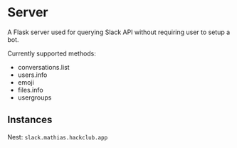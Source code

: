 # Server
A Flask server used for querying Slack API without requiring user to setup a bot.

Currently supported methods:
- conversations.list
- users.info
- emoji
- files.info
- usergroups

## Instances
Nest: `slack.mathias.hackclub.app`